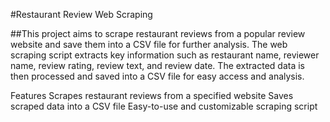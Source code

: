 #Restaurant Review Web Scraping

##This project aims to scrape restaurant reviews from a popular review website and save them into a CSV file for further analysis. 
The web scraping script extracts key information such as restaurant name, reviewer name, review rating, review text, and review date. 
The extracted data is then processed and saved into a CSV file for easy access and analysis.

Features
Scrapes restaurant reviews from a specified website
Saves scraped data into a CSV file
Easy-to-use and customizable scraping script
